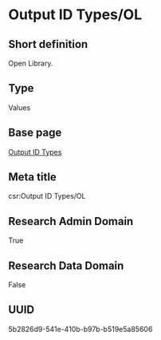 # Output ID Types/OL
## Short definition
Open Library.
## Type
Values
## Base page
[Output ID Types](../../Objects/Output%20ID%20Types.md)
## Meta title
csr:Output ID Types/OL
## Research Admin Domain
True
## Research Data Domain
False
## UUID
5b2826d9-541e-410b-b97b-b519e5a85606
